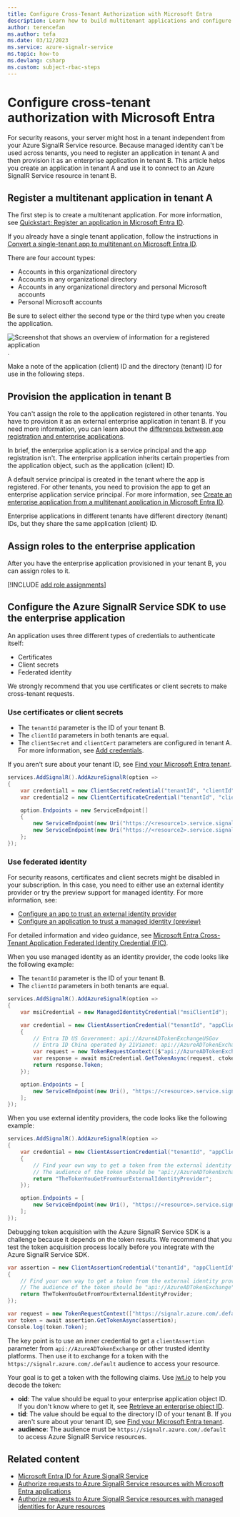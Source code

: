 ```yaml
---
title: Configure Cross-Tenant Authorization with Microsoft Entra
description: Learn how to build multitenant applications and configure cross-tenant authorization in Azure SignalR Service.
author: terencefan
ms.author: tefa
ms.date: 03/12/2023
ms.service: azure-signalr-service
ms.topic: how-to
ms.devlang: csharp
ms.custom: subject-rbac-steps
---
```


# Configure cross-tenant authorization with Microsoft Entra

For security reasons, your server might host in a tenant independent from your Azure SignalR Service resource. Because managed identity can't be used across tenants, you need to register an application in tenant A and then provision it as an enterprise application in tenant B. This article helps you create an application in tenant A and use it to connect to an Azure SignalR Service resource in tenant B.

## Register a multitenant application in tenant A

The first step is to create a multitenant application. For more information, see [Quickstart: Register an application in Microsoft Entra ID](/entra/identity-platform/quickstart-register-app).

If you already have a single tenant application, follow the instructions in [Convert a single-tenant app to multitenant on Microsoft Entra ID](/entra/identity-platform/howto-convert-app-to-be-multi-tenant).

There are four account types:

- Accounts in this organizational directory
- Accounts in any organizational directory
- Accounts in any organizational directory and personal Microsoft accounts
- Personal Microsoft accounts

Be sure to select either the second type or the third type when you create the application.

![Screenshot that shows an overview of information for a registered application](./media/signalr-howto-authorize-application/application-overview.png).

Make a note of the application (client) ID and the directory (tenant) ID for use in the following steps.

## Provision the application in tenant B

You can't assign the role to the application registered in other tenants. You have to provision it as an external enterprise application in tenant B. If you need more information, you can learn about the [differences between app registration and enterprise applications](/answers/questions/270680/app-registration-vs-enterprise-applications).

In brief, the enterprise application is a service principal and the app registration isn't. The enterprise application inherits certain properties from the application object, such as the application (client) ID.

A default service principal is created in the tenant where the app is registered. For other tenants, you need to provision the app to get an enterprise application service principal. For more information, see [Create an enterprise application from a multitenant application in Microsoft Entra ID](/entra/identity/enterprise-apps/create-service-principal-cross-tenant).

Enterprise applications in different tenants have different directory (tenant) IDs, but they share the same application (client) ID.

## Assign roles to the enterprise application

After you have the enterprise application provisioned in your tenant B, you can assign roles to it.

[!INCLUDE [add role assignments](includes/signalr-add-role-assignments.md)]

## Configure the Azure SignalR Service SDK to use the enterprise application

An application uses three different types of credentials to authenticate itself:

- Certificates
- Client secrets
- Federated identity

We strongly recommend that you use certificates or client secrets to make cross-tenant requests.

### Use certificates or client secrets

- The `tenantId` parameter is the ID of your tenant B.
- The `clientId` parameters in both tenants are equal.
- The `clientSecret` and `clientCert` parameters are configured in tenant A. For more information, see [Add credentials](/entra/identity-platform/quickstart-register-app?tabs=certificate%2Cexpose-a-web-api#add-credentials).

If you aren't sure about your tenant ID, see [Find your Microsoft Entra tenant](/azure/azure-portal/get-subscription-tenant-id#find-your-microsoft-entra-tenant).

```csharp
services.AddSignalR().AddAzureSignalR(option =>
{
    var credential1 = new ClientSecretCredential("tenantId", "clientId", "clientSecret");
    var credential2 = new ClientCertificateCredential("tenantId", "clientId", "path-to-cert");

    option.Endpoints = new ServiceEndpoint[]
    {
        new ServiceEndpoint(new Uri("https://<resource1>.service.signalr.net"), credential1),
        new ServiceEndpoint(new Uri("https://<resource2>.service.signalr.net"), credential2),
    };
});
```

### Use federated identity

For security reasons, certificates and client secrets might be disabled in your subscription. In this case, you need to either use an external identity provider or try the preview support for managed identity. For more information, see:

- [Configure an app to trust an external identity provider](/entra/workload-id/workload-identity-federation-create-trust)
- [Configure an application to trust a managed identity (preview)](/entra/workload-id/workload-identity-federation-config-app-trust-managed-identity)

For detailed information and video guidance, see [Microsoft Entra Cross-Tenant Application Federated Identity Credential (FIC)](https://github.com/arsenvlad/entra-cross-tenant-app-fic-managed-identity).

When you use managed identity as an identity provider, the code looks like the following example:

- The `tenantId` parameter is the ID of your tenant B.
- The `clientId` parameters in both tenants are equal.

```csharp
services.AddSignalR().AddAzureSignalR(option =>
{
    var msiCredential = new ManagedIdentityCredential("msiClientId");

    var credential = new ClientAssertionCredential("tenantId", "appClientId", async (ctoken) =>
    {
        // Entra ID US Government: api://AzureADTokenExchangeUSGov
        // Entra ID China operated by 21Vianet: api://AzureADTokenExchangeChina
        var request = new TokenRequestContext([$"api://AzureADTokenExchange/.default"]);
        var response = await msiCredential.GetTokenAsync(request, ctoken).ConfigureAwait(false);
        return response.Token;
    });

    option.Endpoints = [
        new ServiceEndpoint(new Uri(), "https://<resource>.service.signalr.net"), credential);
    ];
});
```

When you use external identity providers, the code looks like the following example:

```csharp
services.AddSignalR().AddAzureSignalR(option =>
{
    var credential = new ClientAssertionCredential("tenantId", "appClientId", async (ctoken) =>
    {
        // Find your own way to get a token from the external identity provider.
        // The audience of the token should be "api://AzureADTokenExchange" because it is the recommended value.
        return "TheTokenYouGetFromYourExternalIdentityProvider";
    });

    option.Endpoints = [
        new ServiceEndpoint(new Uri(), "https://<resource>.service.signalr.net"), credential);
    ];
});
```

Debugging token acquisition with the Azure SignalR Service SDK is a challenge because it depends on the token results. We recommend that you test the token acquisition process locally before you integrate with the Azure SignalR Service SDK.

```csharp
var assertion = new ClientAssertionCredential("tenantId", "appClientId", async (ctoken) =>
{
    // Find your own way to get a token from the external identity provider.
    // The audience of the token should be "api://AzureADTokenExchange" because it is the recommended value.
    return TheTokenYouGetFromYourExternalIdentityProvider;
});

var request = new TokenRequestContext(["https://signalr.azure.com/.default");
var token = await assertion.GetTokenAsync(assertion);
Console.log(token.Token);
```

The key point is to use an inner credential to get a `clientAssertion` parameter from `api://AzureADTokenExchange` or other trusted identity platforms. Then use it to exchange for a token with the `https://signalr.azure.com/.default` audience to access your resource.

Your goal is to get a token with the following claims. Use [jwt.io](https://jwt.io/) to help you decode the token:

- **oid**: The value should be equal to your enterprise application object ID. If you don't know where to get it, see [Retrieve an enterprise object ID](/answers/questions/1007608/how-retrieve-enterprise-object-id-from-azure-activ).
- **tid**: The value should be equal to the directory ID of your tenant B. If you aren't sure about your tenant ID, see [Find your Microsoft Entra tenant](/azure/azure-portal/get-subscription-tenant-id#find-your-microsoft-entra-tenant).
- **audience**: The audience must be `https://signalr.azure.com/.default` to access Azure SignalR Service resources.

## Related content

- [Microsoft Entra ID for Azure SignalR Service](signalr-concept-authorize-azure-active-directory.md)
- [Authorize requests to Azure SignalR Service resources with Microsoft Entra applications](signalr-howto-authorize-application.md)
- [Authorize requests to Azure SignalR Service resources with managed identities for Azure resources](./signalr-howto-authorize-managed-identity.md)